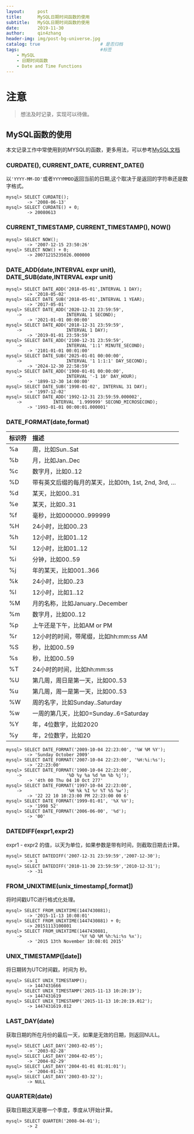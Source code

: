 ```yaml
---
layout:     post
title:      MySQL日期时间函数的使用
subtitle:   MySQL日期时间函数的使用
date:       2019-11-30
author:     qin4zhang
header-img: img/post-bg-universe.jpg 
catalog: true 						# 是否归档
tags:								#标签
    - MySQL
    - 日期时间函数
    - Date and Time Functions
---
```

# 注意
> 想法及时记录，实现可以待做。

## MySQL函数的使用
本文记录工作中常使用到的MYSQL的函数，更多用法，可以参考[MySQL文档](https://dev.mysql.com/doc/refman/5.7/en/date-and-time-functions.html)

### CURDATE(), CURRENT_DATE, CURRENT_DATE()

以`'YYYY-MM-DD'`或者`YYYYMMDD`返回当前的日期,这个取决于是返回的字符串还是数字格式。
```$xslt
mysql> SELECT CURDATE();
        -> '2008-06-13'
mysql> SELECT CURDATE() + 0;
        -> 20080613
```

### CURRENT_TIMESTAMP, CURRENT_TIMESTAMP(), NOW()
```$xslt
mysql> SELECT NOW();
        -> '2007-12-15 23:50:26'
mysql> SELECT NOW() + 0;
        -> 20071215235026.000000
```

### DATE_ADD(date,INTERVAL expr unit), DATE_SUB(date,INTERVAL expr unit)
```$xslt
mysql> SELECT DATE_ADD('2018-05-01',INTERVAL 1 DAY);
        -> '2018-05-02'
mysql> SELECT DATE_SUB('2018-05-01',INTERVAL 1 YEAR);
        -> '2017-05-01'
mysql> SELECT DATE_ADD('2020-12-31 23:59:59',
    ->                 INTERVAL 1 SECOND);
        -> '2021-01-01 00:00:00'
mysql> SELECT DATE_ADD('2018-12-31 23:59:59',
    ->                 INTERVAL 1 DAY);
        -> '2019-01-01 23:59:59'
mysql> SELECT DATE_ADD('2100-12-31 23:59:59',
    ->                 INTERVAL '1:1' MINUTE_SECOND);
        -> '2101-01-01 00:01:00'
mysql> SELECT DATE_SUB('2025-01-01 00:00:00',
    ->                 INTERVAL '1 1:1:1' DAY_SECOND);
        -> '2024-12-30 22:58:59'
mysql> SELECT DATE_ADD('1900-01-01 00:00:00',
    ->                 INTERVAL '-1 10' DAY_HOUR);
        -> '1899-12-30 14:00:00'
mysql> SELECT DATE_SUB('1998-01-02', INTERVAL 31 DAY);
        -> '1997-12-02'
mysql> SELECT DATE_ADD('1992-12-31 23:59:59.000002',
    ->            INTERVAL '1.999999' SECOND_MICROSECOND);
        -> '1993-01-01 00:00:01.000001'
```

### DATE_FORMAT(date,format)

| 标识符 | 描述 |
| :--- | :--- |
| %a | 周，比如Sun..Sat |
| %b | 月，比如Jan..Dec |
| %c | 数字月，比如0..12 |
| %D | 带有英文后缀的每月的某天，比如0th, 1st, 2nd, 3rd, … |
| %d | 某天，比如00..31 |
| %e | 某天，比如0..31 |
| %f | 毫秒，比如000000..999999 |
| %H | 24小时，比如00..23 |
| %h | 12小时，比如01..12 |
| %I | 12小时，比如01..12 |
| %i | 分钟，比如00..59 |
| %j | 年的某天，比如001..366 |
| %k | 24小时，比如0..23 |
| %l | 12小时，比如1..12 |
| %M | 月的名称，比如January..December |
| %m | 数字月，比如00..12 |
| %p | 上午还是下午，比如AM or PM |
| %r | 12小时的时间，带尾缀，比如hh:mm:ss AM |
| %S | 秒，比如00..59 |
| %s | 秒，比如00..59 |
| %T | 24小时的时间，比如hh:mm:ss |
| %U | 第几周，周日是第一天，比如00..53 |
| %u | 第几周，周一是第一天，比如00..53 |
| %W | 周的名字，比如Sunday..Saturday |
| %w | 一周的第几天，比如0=Sunday..6=Saturday |
| %Y | 年，4位数字，比如2020 |
| %y | 年，2位数字，比如20 |

```$xslt
mysql> SELECT DATE_FORMAT('2009-10-04 22:23:00', '%W %M %Y');
        -> 'Sunday October 2009'
mysql> SELECT DATE_FORMAT('2007-10-04 22:23:00', '%H:%i:%s');
        -> '22:23:00'
mysql> SELECT DATE_FORMAT('1900-10-04 22:23:00',
    ->                 '%D %y %a %d %m %b %j');
        -> '4th 00 Thu 04 10 Oct 277'
mysql> SELECT DATE_FORMAT('1997-10-04 22:23:00',
    ->                 '%H %k %I %r %T %S %w');
        -> '22 22 10 10:23:00 PM 22:23:00 00 6'
mysql> SELECT DATE_FORMAT('1999-01-01', '%X %V');
        -> '1998 52'
mysql> SELECT DATE_FORMAT('2006-06-00', '%d');
        -> '00'
```

### DATEDIFF(expr1,expr2)

expr1 - expr2 的值，以天为单位，如果参数是带有时间，则截取日期去计算。

```$xslt
mysql> SELECT DATEDIFF('2007-12-31 23:59:59','2007-12-30');
        -> 1
mysql> SELECT DATEDIFF('2010-11-30 23:59:59','2010-12-31');
        -> -31
```

### FROM_UNIXTIME(unix_timestamp[,format])

将时间戳UTC进行格式化处理。

```$xslt
mysql> SELECT FROM_UNIXTIME(1447430881);
        -> '2015-11-13 10:08:01'
mysql> SELECT FROM_UNIXTIME(1447430881) + 0;
        -> 20151113100801
mysql> SELECT FROM_UNIXTIME(1447430881,
    ->                      '%Y %D %M %h:%i:%s %x');
        -> '2015 13th November 10:08:01 2015'
```

### UNIX_TIMESTAMP([date])

将日期转为UTC时间戳，时间为 秒。
```$xslt
mysql> SELECT UNIX_TIMESTAMP();
        -> 1447431666
mysql> SELECT UNIX_TIMESTAMP('2015-11-13 10:20:19');
        -> 1447431619
mysql> SELECT UNIX_TIMESTAMP('2015-11-13 10:20:19.012');
        -> 1447431619.012
```


### LAST_DAY(date)

获取日期的所在月份的最后一天，如果是无效的日期，则返回NULL。

```$xslt
mysql> SELECT LAST_DAY('2003-02-05');
        -> '2003-02-28'
mysql> SELECT LAST_DAY('2004-02-05');
        -> '2004-02-29'
mysql> SELECT LAST_DAY('2004-01-01 01:01:01');
        -> '2004-01-31'
mysql> SELECT LAST_DAY('2003-03-32');
        -> NULL
```

### QUARTER(date)

获取日期这天是哪一个季度，季度从1开始计算。

```$xslt
mysql> SELECT QUARTER('2008-04-01');
        -> 2
```


